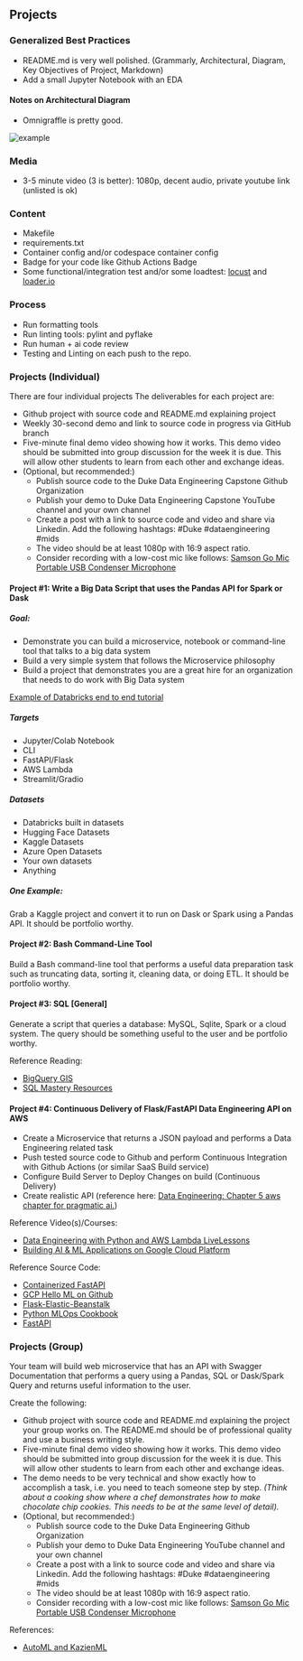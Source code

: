 ## Projects

### Generalized Best Practices


* README.md is very well polished. (Grammarly, Architectural, Diagram, Key Objectives of Project, Markdown)
* Add a small Jupyter Notebook with an EDA

#### Notes on Architectural Diagram

* Omnigraffle is pretty good.

![example](https://user-images.githubusercontent.com/58792/188945987-a1643d63-69de-4aff-bc6f-e4f3f84b0845.png)

### Media

* 3-5 minute video (3 is better):  1080p, decent audio, private youtube link (unlisted is ok)

### Content

* Makefile
* requirements.txt
* Container config and/or codespace container config
* Badge for your code like Github Actions Badge
* Some functional/integration test and/or some loadtest: [locust](https://locust.io/) and [loader.io](https://loader.io/)

### Process

* Run formatting tools
* Run linting tools:  pylint and pyflake
* Run human + ai code review
* Testing and Linting on each push to the repo.



### Projects (Individual)

There are four individual projects
The deliverables for each project are:

* Github project with source code and README.md explaining project
* Weekly 30-second demo and link to source code in progress via GitHub branch
* Five-minute final demo video showing how it works.  This demo video should be submitted into group discussion for the week it is due.  This will allow other students to learn from each other and exchange ideas.
* (Optional, but recommended:)
    * Publish source code to the Duke Data Engineering Capstone Github Organization
    * Publish your demo to Duke Data Engineering Capstone YouTube channel and your own channel
    * Create a post with a link to source code and video and share via Linkedin.  Add the following hashtags:  #Duke #dataengineering #mids
    * The video should be at least 1080p with 16:9 aspect ratio.
    * Consider recording with a  low-cost mic like follows:  [Samson Go Mic Portable USB Condenser Microphone](https://www.amazon.com/Samson-Mic-Portable-Condenser-Microphone/dp/B001R76D42/)


#### Project #1: Write a Big Data Script that uses the Pandas API for Spark or Dask

##### Goal:

* Demonstrate you can build a microservice, notebook or command-line tool that talks to a big data system
* Build a very simple system that follows the Microservice philosophy
* Build a project that demonstrates you are a great hire for an organization that needs to do work with Big Data system



[Example of Databricks end to end tutorial](https://learning.oreilly.com/videos/doing-mlops-with/062592022VIDEOPAIML/)

##### Targets

* Jupyter/Colab Notebook
* CLI
* FastAPI/Flask
* AWS Lambda
* Streamlit/Gradio

##### Datasets

* Databricks built in datasets
* Hugging Face Datasets
* Kaggle Datasets
* Azure Open Datasets
* Your own datasets
* Anything


##### One Example:
Grab a Kaggle project and convert it to run on Dask or Spark using a Pandas API. It should be portfolio worthy.

#### Project #2:  Bash Command-Line Tool

Build a Bash command-line tool that performs a useful data preparation task such as truncating data, sorting it, cleaning data, or doing ETL.  It should be portfolio worthy.

#### Project #3:  SQL [General]

Generate a script that queries a database:  MySQL, Sqlite, Spark or a cloud system.  The query should be something useful to the user and be portfolio worthy.

Reference Reading:

* [BigQuery GIS](https://cloud.google.com/bigquery/docs/gis-getting-started)
* [SQL Mastery Resources](https://noahgift.github.io/data-engineering-and-dataops/sqlmastery)


#### Project #4:  Continuous Delivery of Flask/FastAPI Data Engineering API on AWS 

* Create a Microservice that returns a JSON payload and performs a Data Engineering related task
* Push tested source code to Github and perform Continuous Integration with Github Actions (or similar SaaS Build service)
* Configure Build Server to Deploy Changes on build (Continuous Delivery)
* Create realistic API (reference here:  [Data Engineering: Chapter 5 aws chapter for pragmatic ai.](https://github.com/noahgift/pai-aws))

Reference Video(s)/Courses:

* [Data Engineering with Python and AWS Lambda LiveLessons](https://learning.oreilly.com/videos/data-engineering-with/9780135964330)
* [Building AI & ML Applications on Google Cloud Platform](https://learning.oreilly.com/videos/building-ai-applications/9780135973462)

Reference Source Code: 

* [Containerized FastAPI](https://github.com/noahgift/functions-from-zero2)
* [GCP Hello ML on Github](https://github.com/noahgift/gcp-hello-ml)
* [Flask-Elastic-Beanstalk](https://github.com/noahgift/Flask-Elastic-Beanstalk)
* [Python MLOps Cookbook](https://github.com/noahgift/Python-MLOps-Cookbook)
* [FastAPI](https://learning.oreilly.com/videos/fast-documented-machine/50117VIDEOPAIML/)


### Projects (Group)

Your team will build web microservice that has an API with Swagger Documentation that performs a query using a Pandas, SQL or Dask/Spark Query and returns useful information to the user.

Create the following:

* Github project with source code and README.md explaining the project your group works on.  The README.md should be of professional quality and use a business writing style.
* Five-minute final demo video showing how it works.  This demo video should be submitted into group discussion for the week it is due.  This will allow other students to learn from each other and exchange ideas.
* The demo needs to be very technical and show exactly how to accomplish a task, i.e. you need to teach someone step by step.  _(Think about a cooking show where a chef demonstrates how to make chocolate chip cookies.  This needs to be at the same level of detail)._
* (Optional, but recommended:)
    * Publish source code to the Duke Data Engineering Github Organization
    * Publish your demo to Duke Data Engineering  YouTube channel and your own channel
    * Create a post with a link to source code and video and share via Linkedin.  Add the following hashtags:  #Duke #dataengineering #mids
    * The video should be at least 1080p with 16:9 aspect ratio.
    * Consider recording with a  low-cost mic like follows:  [Samson Go Mic Portable USB Condenser Microphone](https://www.amazon.com/Samson-Mic-Portable-Condenser-Microphone/dp/B001R76D42/)

References:

* [AutoML and KazienML](https://learning.oreilly.com/library/view/practical-mlops/9781098103002/ch05.html#idm45713986170936)

